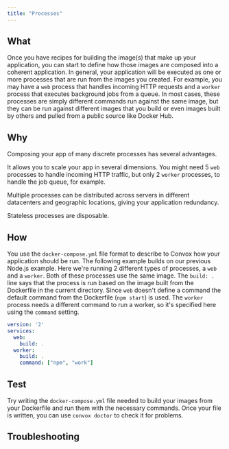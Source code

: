 ```yaml
---
title: "Processes"
---
```


## What

Once you have recipes for building the image(s) that make up your application, you can start to define how those images are composed into a coherent application. In general, your application will be executed as one or more processes that are run from the images you created. For example, you may have a `web` process that handles incoming HTTP requests and a `worker` process that executes background jobs from a queue. In most cases, these processes are simply different commands run against the same image, but they can be run against different images that you build or even images built by others and pulled from a public source like Docker Hub.

## Why

Composing your app of many discrete processes has several advantages.

It allows you to scale your app in several dimensions. You might need 5 `web` processes to handle incoming HTTP traffic, but only 2 `worker` processes, to handle the job queue, for example.

Multiple processes can be distributed across servers in different datacenters and geographic locations, giving your application redundancy.

Stateless processes are disposable.

## How

You use the `docker-compose.yml` file format to describe to Convox how your application should be run. The following example builds on our previous Node.js example. Here we're running 2 different types of processes, a `web` and a `worker`. Both of these processes use the same image. The `build: .` line says that the process is run based on the image built from the Dockerfile in the current directory. Since `web` doesn't define a command the default command from the Dockerfile (`npm start`) is used. The `worker` process needs a different command to run a worker, so it's specified here using the `command` setting.

```yaml
version: '2'
services:
  web:
    build: .
  worker:
    build: .
    command: ["npm", "work"]
```

## Test

Try writing the `docker-compose.yml` file needed to build your images from your Dockerfile and run them with the necessary commands. Once your file is written, you can use `convox doctor` to check it for problems.

## Troubleshooting


